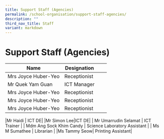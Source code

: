 ```yaml
---
title: Support Staff (Agencies)
permalink: /school-organisation/support-staff-agencies/
description: ""
third_nav_title: Staff
variant: markdown
---
```

# **Support Staff (Agencies)**

| Name    | Designation |  |  | 
| ----------- | -------- | -------- |-------- |
| Mrs Joyce Huber-Yeo	|Receptionist ||
| Mr Quek Yam Guan	| ICT Manager ||
| Mrs Joyce Huber-Yeo	|Receptionist ||
| Mrs Joyce Huber-Yeo	|Receptionist ||
| Mrs Joyce Huber-Yeo	|Receptionist ||

|Mr Haidi | ICT DE|
|Mr Simon Lee|ICT DE|
| Mr Umarrudin Selamat 	| ICT Trainer 	|
| Mdm Ang Sock Khim Candy 	| Science Laboratory Assistant 	|
| Ms M Sumathee 	| Librarian 	|
|Ms Tammy Seow| Printing Assistant|